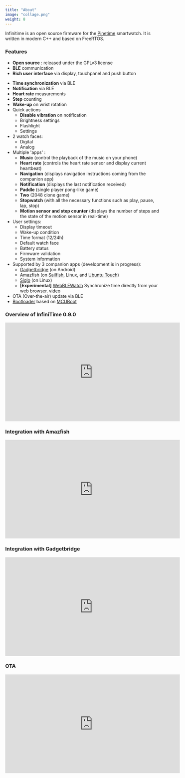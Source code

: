 ```yaml
---
title: "About"
image: "collage.png"
weight: 8
---
```


Infinitime is an open source firmware for the [Pinetime](https://www.pine64.org/pinetime/) smartwatch. It is written in modern C++ and based on FreeRTOS.

### Features

* **Open source** : released under the GPLv3 license
* **BLE** communication
* **Rich user interface** via display, touchpanel and push button
- **Time synchronization** via BLE
- **Notification** via BLE
- **Heart rate** measurements
- **Step** counting
- **Wake-up** on wrist rotation
- Quick actions
  * **Disable vibration** on notification
  * Brightness settings
  * Flashlight
  * Settings
- 2 watch faces:
  * Digital
  * Analog
- Multiple 'apps' :
  * **Music** (control the playback of the music on your phone)
  * **Heart rate** (controls the heart rate sensor and display current heartbeat)
  * **Navigation** (displays navigation instructions coming from the companion app)
  * **Notification** (displays the last notification received)
  * **Paddle** (single player pong-like game)
  * **Two** (2048 clone game)
  * **Stopwatch** (with all the necessary functions such as play, pause, lap, stop)
  * **Motion sensor and step counter** (displays the number of steps and the state of the motion sensor in real-time)
- User settings:
  * Display timeout
  * Wake-up condition
  * Time format (12/24h)
  * Default watch face
  * Battery status
  * Firmware validation
  * System information
- Supported by 3 companion apps (development is in progress):
  * [Gadgetbridge](https://codeberg.org/Freeyourgadget/Gadgetbridge/) (on Android)
  * Amazfish (on [Sailfish](https://openrepos.net/content/piggz/amazfish), Linux, and [Ubuntu Touch](https://open-store.io/app/uk.co.piggz.amazfish))
  * [Siglo](https://github.com/alexr4535/siglo) (on Linux)
  * **[Experimental]** [WebBLEWatch](https://hubmartin.github.io/WebBLEWatch/) Synchronize time directly from your web browser. [video](https://youtu.be/IakiuhVDdrY)
- OTA (Over-the-air) update via BLE
- [Bootloader](https://github.com/JF002/pinetime-mcuboot-bootloader) based on [MCUBoot](https://juullabs-oss.github.io/mcuboot/)


### Overview of InfiniTime 0.9.0
<iframe width="560" height="315" sandbox="allow-same-origin allow-scripts allow-popups" src="https://video.codingfield.com/videos/embed/aa763c87-da82-42b6-ace5-21923a210049" frameborder="0" allowfullscreen></iframe>

### Integration with Amazfish
<iframe width="560" height="315" sandbox="allow-same-origin allow-scripts allow-popups" src="https://video.codingfield.com/videos/embed/f3c4c81f-22df-4728-b5fb-982299476e07" frameborder="0" allowfullscreen></iframe>

### Integration with Gadgetbridge
<iframe width="560" height="315" sandbox="allow-same-origin allow-scripts allow-popups" src="https://video.codingfield.com/videos/embed/6363b421-77b1-4c61-a79b-82c0375dca8a" frameborder="0" allowfullscreen></iframe>

### OTA
<iframe width="560" height="315" sandbox="allow-same-origin allow-scripts allow-popups" src="https://video.codingfield.com/videos/embed/ad7b7368-f4e5-4352-9388-f69529d1b4fd" frameborder="0" allowfullscreen></iframe>
